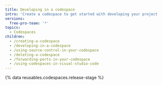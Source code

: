 ```yaml
---
title: Developing in a codespace
intro: 'Create a codespace to get started with developing your project inside a dedicated cloud environment. You can use forwarded ports to run your application and even use codespaces inside {% data variables.product.prodname_vscode %}'
versions:
  free-pro-team: '*'
topics:
  - Codespaces
children:
  - /creating-a-codespace
  - /developing-in-a-codespace
  - /using-source-control-in-your-codespace
  - /deleting-a-codespace
  - /forwarding-ports-in-your-codespace
  - /using-codespaces-in-visual-studio-code
---
```


{% data reusables.codespaces.release-stage %}
